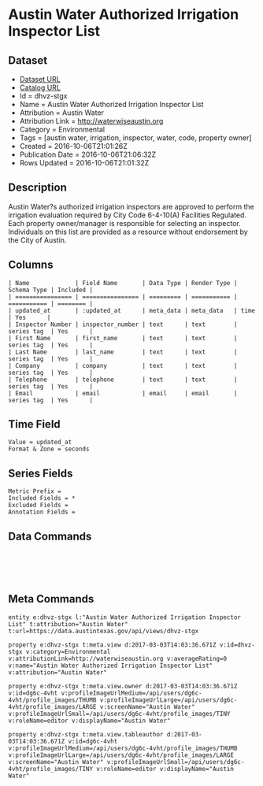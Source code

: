 # Austin Water Authorized Irrigation Inspector List

## Dataset

* [Dataset URL](https://data.austintexas.gov/api/views/dhvz-stgx/rows.json?accessType=DOWNLOAD)
* [Catalog URL](https://catalog.data.gov/dataset/austin-water-authorized-irrigation-inspector-list)
* Id = dhvz-stgx
* Name = Austin Water Authorized Irrigation Inspector List
* Attribution = Austin Water
* Attribution Link = http://waterwiseaustin.org
* Category = Environmental
* Tags = [austin water, irrigation, inspector, water, code, property owner]
* Created = 2016-10-06T21:01:26Z
* Publication Date = 2016-10-06T21:06:32Z
* Rows Updated = 2016-10-06T21:01:32Z

## Description

Austin Water?s authorized irrigation inspectors are approved to perform the irrigation evaluation required by City Code 6-4-10(A) Facilities Regulated. Each property owner/manager is responsible for selecting an inspector. Individuals on this list are provided as a resource without endorsement by the City of Austin.

## Columns

```ls
| Name             | Field Name       | Data Type | Render Type | Schema Type | Included | 
| ================ | ================ | ========= | =========== | =========== | ======== | 
| updated_at       | :updated_at      | meta_data | meta_data   | time        | Yes      | 
| Inspector Number | inspector_number | text      | text        | series tag  | Yes      | 
| First Name       | first_name       | text      | text        | series tag  | Yes      | 
| Last Name        | last_name        | text      | text        | series tag  | Yes      | 
| Company          | company          | text      | text        | series tag  | Yes      | 
| Telephone        | telephone        | text      | text        | series tag  | Yes      | 
| Email            | email            | email     | email       | series tag  | Yes      | 
```

## Time Field

```ls
Value = updated_at
Format & Zone = seconds
```

## Series Fields

```ls
Metric Prefix = 
Included Fields = *
Excluded Fields = 
Annotation Fields = 
```

## Data Commands

```ls





```

## Meta Commands

```ls
entity e:dhvz-stgx l:"Austin Water Authorized Irrigation Inspector List" t:attribution="Austin Water" t:url=https://data.austintexas.gov/api/views/dhvz-stgx

property e:dhvz-stgx t:meta.view d:2017-03-03T14:03:36.671Z v:id=dhvz-stgx v:category=Environmental v:attributionLink=http://waterwiseaustin.org v:averageRating=0 v:name="Austin Water Authorized Irrigation Inspector List" v:attribution="Austin Water"

property e:dhvz-stgx t:meta.view.owner d:2017-03-03T14:03:36.671Z v:id=dg6c-4vht v:profileImageUrlMedium=/api/users/dg6c-4vht/profile_images/THUMB v:profileImageUrlLarge=/api/users/dg6c-4vht/profile_images/LARGE v:screenName="Austin Water" v:profileImageUrlSmall=/api/users/dg6c-4vht/profile_images/TINY v:roleName=editor v:displayName="Austin Water"

property e:dhvz-stgx t:meta.view.tableauthor d:2017-03-03T14:03:36.671Z v:id=dg6c-4vht v:profileImageUrlMedium=/api/users/dg6c-4vht/profile_images/THUMB v:profileImageUrlLarge=/api/users/dg6c-4vht/profile_images/LARGE v:screenName="Austin Water" v:profileImageUrlSmall=/api/users/dg6c-4vht/profile_images/TINY v:roleName=editor v:displayName="Austin Water"
```